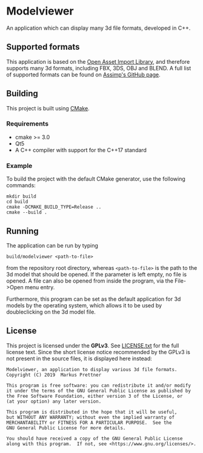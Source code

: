 # Modelviewer

An application which can display many 3d file formats, developed in C++.

## Supported formats

This application is based on the [Open Asset Import Library](https://github.com/assimp/assimp), and therefore supports many 3d formats, including FBX, 3DS, OBJ and BLEND.
A full list of supported formats can be found on [Assimp's GitHub page](https://github.com/assimp/assimp#supported-file-formats).

## Building

This project is built using [CMake](https://cmake.org/).

### Requirements

* cmake >= 3.0
* Qt5
* A C++ compiler with support for the C++17 standard

### Example

To build the project with the default CMake generator, use the following commands:
```
mkdir build
cd build
cmake -DCMAKE_BUILD_TYPE=Release ..
cmake --build .
```

## Running

The application can be run by typing
```
build/modelviewer <path-to-file>
```
from the repository root directory, whereas `<path-to-file>` is the path to the 3d model that should be opened.
If the parameter is left empty, no file is opened.
A file can also be opened from inside the program, via the File->Open menu entry.

Furthermore, this program can be set as the default application for 3d models by the operating system, which allows it to be used by doubleclicking on the 3d model file.

## License

This project is licensed under the **GPLv3**.
See [LICENSE.txt](LICENSE.txt) for the full license text.
Since the short license notice recommended by the GPLv3 is not present in the source files, it is displayed here instead:

```
Modelviewer, an application to display various 3d file formats.
Copyright (C) 2019  Markus Prettner

This program is free software: you can redistribute it and/or modify
it under the terms of the GNU General Public License as published by
the Free Software Foundation, either version 3 of the License, or
(at your option) any later version.

This program is distributed in the hope that it will be useful,
but WITHOUT ANY WARRANTY; without even the implied warranty of
MERCHANTABILITY or FITNESS FOR A PARTICULAR PURPOSE.  See the
GNU General Public License for more details.

You should have received a copy of the GNU General Public License
along with this program.  If not, see <https://www.gnu.org/licenses/>.
```
